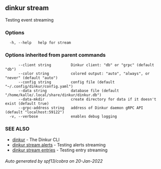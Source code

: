## dinkur stream

Testing event streaming

### Options

```
  -h, --help   help for stream
```

### Options inherited from parent commands

```
      --client string         Dinkur client: "db" or "grpc" (default "db")
      --color string          colored output: "auto", "always", or "never" (default "auto")
      --config string         config file (default "~/.config/dinkur/config.yaml")
      --data string           database file (default "/home/kalle/.local/share/dinkur/dinkur.db")
      --data-mkdir            create directory for data if it doesn't exist (default true)
      --grpc-address string   address of Dinkur daemon gRPC API (default "localhost:59122")
  -v, --verbose               enables debug logging
```

### SEE ALSO

* [dinkur](dinkur.md)	 - The Dinkur CLI
* [dinkur stream alerts](dinkur_stream_alerts.md)	 - Testing alerts streaming
* [dinkur stream entries](dinkur_stream_entries.md)	 - Testing entry streaming

###### Auto generated by spf13/cobra on 20-Jan-2022
